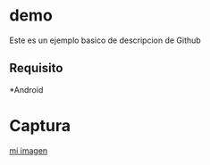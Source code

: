 demo
===
Este es un ejemplo basico de descripcion de Github

Requisito
---
*Android

Captura
===
[mi imagen](/img/captura.png)